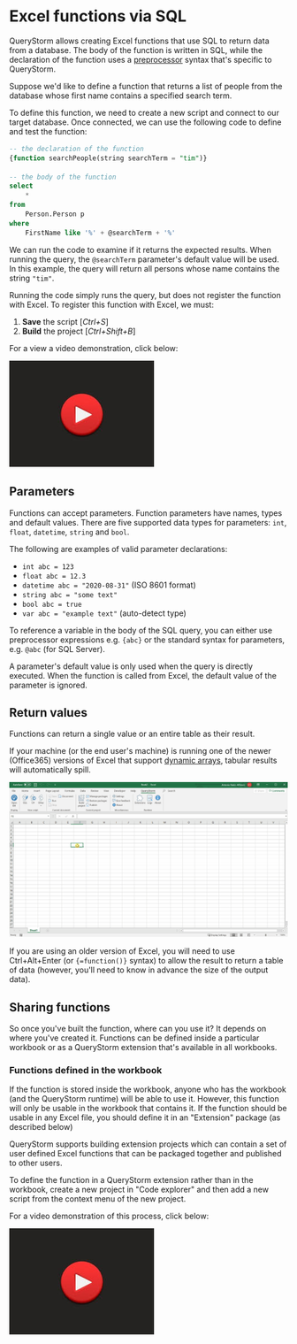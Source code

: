 # Excel functions via SQL

QueryStorm allows creating Excel functions that use SQL to return data from a database. The body of the function is written in SQL, while the declaration of the function uses a [preprocessor](todo) syntax that's specific to QueryStorm.

Suppose we'd like to define a function that returns a list of people from the database whose first name contains a specified search term.

To define this function, we need to create a new script and connect to our target database. Once connected, we can use the following code to define and test the function:

```sql
-- the declaration of the function
{function searchPeople(string searchTerm = "tim")}

-- the body of the function
select
	*
from
	Person.Person p
where
	FirstName like '%' + @searchTerm + '%'
```

We can run the code to examine if it returns the expected results. When running the query, the `@searchTerm` parameter's default value will be used. In this example, the query will return all persons whose name contains the string `"tim"`.

Running the code simply runs the query, but does not register the function with Excel. To register this function with Excel, we must:

1. **Save** the script [*Ctrl+S*]
2. **Build** the project [*Ctrl+Shift+B*]

For a view a video demonstration, click below:

[![Excel functions via SQL](../../images/video.jpg)](https://youtu.be/rmya2vbUv18 "Defining Excel functions via SQL")

## Parameters

Functions can accept parameters. Function parameters have names, types and default values. There are five supported data types for parameters: `int`, `float`, `datetime`, `string` and `bool`.

The following are examples of valid parameter declarations:

- `int abc = 123`
- `float abc = 12.3`
- `datetime abc = "2020-08-31"` (ISO 8601 format)
- `string abc = "some text"`
- `bool abc = true`
- `var abc = "example text"` (auto-detect type)

To reference a variable in the body of the SQL query, you can either use preprocessor expressions e.g. `{abc}` or the standard syntax for parameters, e.g. `@abc` (for SQL Server).

A parameter's default value is only used when the query is directly executed. When the function is called from Excel, the default value of the parameter is ignored.  

## Return values

Functions can return a single value or an entire table as their result.

If your machine (or the end user's machine) is running one of the newer (Office365) versions of Excel that support [dynamic arrays][1], tabular results will automatically spill.

![Dynamic function spill](../../Images/dynamic_func_spill.gif)

If you are using an older version of Excel, you will need to use Ctrl+Alt+Enter (or `{=function()}` syntax) to allow the result to return a table of data (however, you'll need to know in advance the size of the output data).

## Sharing functions

So once you've built the function, where can you use it? It depends on where you've created it. Functions can be defined inside a particular workbook or as a QueryStorm extension that's available in all workbooks.

### Functions defined in the workbook

If the function is stored inside the workbook, anyone who has the workbook (and the QueryStorm runtime) will be able to use it. However, this function will only be usable in the workbook that contains it. If the function should be usable in any Excel file, you should define it in an "Extension" package (as described below)

QueryStorm supports building extension projects which can contain a set of user defined Excel functions that can be packaged together and published to other users.

To define the function in a QueryStorm extension rather than in the workbook, create a new project in "Code explorer" and then add a new script from the context menu of the new project.

For a video demonstration of this process, click below:

[![Excel functions via SQL (Extension package)](../../images/video.jpg)](https://youtu.be/9mhYVjngI5w "Defining Excel functions via SQL (Extension package)")

[1]: https://support.microsoft.com/en-us/office/dynamic-array-formulas-in-non-dynamic-aware-excel-696e164e-306b-4282-ae9d-aa88f5502fa2
